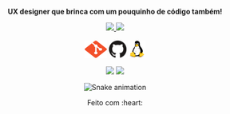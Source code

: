 <div align ="center" >
  <p>
    <b>
      UX designer que brinca com um pouquinho de código também!
    </b>
  </p>
  
</div>

<div align="center">
  <a href="https://github.com/Danijnog">
    <img height="150em" src="https://github-readme-stats.vercel.app/api?username=Danijnog&count_private=true&include_all_commits=true&show_icons=true&theme=dracula&hide_border=false&show_owner=true"/>
    <img height="150em" src="https://github-readme-stats.vercel.app/api/top-langs/?username=Danijnog&theme=dracula&hide_border=false&&layout=compact"/>
  </a>
</div>

<div align="center" valign="top"><br>
  <img align="center" alt="git" height="35" width="45" src="https://raw.githubusercontent.com/devicons/devicon/master/icons/git/git-original.svg">
  <img align = "center" alt = "github" height = "35" width = "35" src = "https://github.com/Danijnog/Danijnog/blob/main/github.png">
  <img align="center" alt="linux" height="35" width="35" src="https://raw.githubusercontent.com/devicons/devicon/master/icons/linux/linux-original.svg">
</div><br>

<div align="center">
  <a href="https://www.instagram.com/danijnog/" target="_blank"><img src="https://img.shields.io/badge/-Instagram-%23E4405F?style=for-the-badge&logo=instagram&logoColor=white" target="_blank"></a>
  <a href="https://www.linkedin.com/in/daniel-nogueira-b83b95254/" target="_blank"><img src="https://img.shields.io/badge/-LinkedIn-%230077B5?style=for-the-badge&logo=linkedin&logoColor=white" target="_blank"></a> 
</a>
</div>

<div align="center">

  ![Snake animation](https://github.com/danielbped/danielbped/blob/output/github-contribution-grid-snake.svg)
  
</div>

<div align="center">
  <p>Feito com :heart:
</div>

